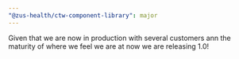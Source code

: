 ```yaml
---
"@zus-health/ctw-component-library": major
---
```


Given that we are now in production with several customers ann the maturity of where we feel we are at now we are releasing 1.0!
